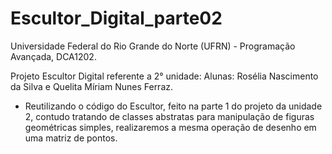 # Escultor_Digital_parte02
Universidade Federal do Rio Grande do Norte (UFRN) - Programação Avançada, DCA1202.

Projeto Escultor Digital referente a 2° unidade: 
Alunas: Rosélia Nascimento da Silva e Quelita Míriam Nunes Ferraz.

- Reutilizando o código do Escultor, feito na parte 1 do projeto da unidade 2, contudo tratando de classes abstratas para manipulação de figuras geométricas simples, realizaremos a mesma operação de desenho em uma matriz de pontos.


